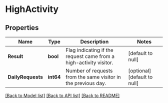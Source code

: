 # HighActivity

## Properties
Name | Type | Description | Notes
------------ | ------------- | ------------- | -------------
**Result** | **bool** | Flag indicating if the request came from a high-activity visitor. | [default to null]
**DailyRequests** | **int64** | Number of requests from the same visitor in the previous day. | [optional] [default to null]

[[Back to Model list]](../README.md#documentation-for-models) [[Back to API list]](../README.md#documentation-for-api-endpoints) [[Back to README]](../README.md)

